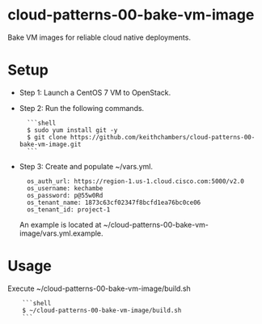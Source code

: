 cloud-patterns-00-bake-vm-image
===============================

Bake VM images for reliable cloud native deployments.

# Setup

* Step 1: Launch a CentOS 7 VM to OpenStack.

* Step 2: Run the following commands.

        ```shell
        $ sudo yum install git -y
        $ git clone https://github.com/keithchambers/cloud-patterns-00-bake-vm-image.git
        ```

* Step 3: Create and populate ~/vars.yml.

        os_auth_url: https://region-1.us-1.cloud.cisco.com:5000/v2.0
        os_username: kechambe
        os_password: p@55w0Rd
        os_tenant_name: 1873c63cf02347f8bcfd1ea76bc0ce06
        os_tenant_id: project-1

     An example is located at ~/cloud-patterns-00-bake-vm-image/vars.yml.example.
 
# Usage

Execute  ~/cloud-patterns-00-bake-vm-image/build.sh

        ```shell
        $ ~/cloud-patterns-00-bake-vm-image/build.sh
        ```

